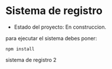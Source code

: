 <h1> Sistema de registro</h1>

- Estado del proyecto: En construccion.

para ejecutar el sistema debes poner:

```npm install```

sistema de registro 2
